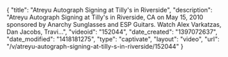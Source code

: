{
    "title": "Atreyu Autograph Signing at Tilly's in Riverside",
    "description": "Atreyu Autograph Signing at Tilly's in Riverside, CA on May 15, 2010 sponsored by Anarchy Sunglasses and ESP Guitars. Watch Alex Varkatzas, Dan Jacobs, Travi...",
    "videoid": "152044",
    "date_created": "1397072637",
    "date_modified": "1418181275",
    "type": "captivate",
    "layout": "video",
    "url": "\/v\/atreyu-autograph-signing-at-tilly-s-in-riverside\/152044"
}